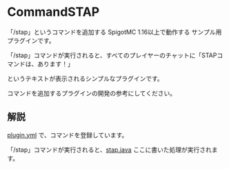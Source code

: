 # CommandSTAP

「/stap」というコマンドを追加する SpigotMC 1.16以上で動作する サンプル用プラグインです。

「/stap」コマンドが実行されると、すべてのプレイヤーのチャットに「STAPコマンドは、あります！」

というテキストが表示されるシンプルなプラグインです。

コマンドを追加するプラグインの開発の参考にしてください。

## 解説

[plugin.yml](src/main/resources/plugin.yml#L6-L9) で、コマンドを登録しています。

「/stap」コマンドが実行されると、[stap.java](src/main/java/marumasa/command_stap/stap.java#L13-L16) ここに書いた処理が実行されます。

